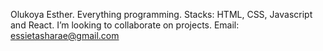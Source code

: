 Olukoya Esther.
Everything programming. Stacks: HTML, CSS, Javascript and React.
I’m looking to collaborate on projects.
Email: essietasharae@gmail.com

<!---
Essietasha/Essietasha is a ✨ special ✨ repository because its `README.md` (this file) appears on your GitHub profile.
You can click the Preview link to take a look at your changes.
--->

